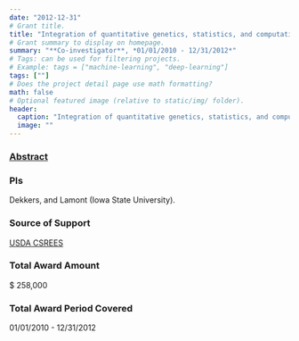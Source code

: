 ```yaml
---
date: "2012-12-31"
# Grant title.
title: "Integration of quantitative genetics, statistics, and computational biology for animal genetic improvement"
# Grant summary to display on homepage.
summary: "**Co-investigator**, *01/01/2010 - 12/31/2012*"
# Tags: can be used for filtering projects.
# Example: tags = ["machine-learning", "deep-learning"]
tags: [""]
# Does the project detail page use math formatting?
math: false
# Optional featured image (relative to static/img/ folder).
header:
  caption: "Integration of quantitative genetics, statistics, and computational biology for animal genetic improvement"
  image: ""
---
```


### [Abstract](https://portal.nifa.usda.gov/web/crisprojectpages/0219208-integration-of-quantitative-genetics-statistics-and-computational-biology-for-animal-genetic-improvement.html)

### PIs
Dekkers, and Lamont (Iowa State University).


### Source of Support
[USDA CSREES](https://www.usda.gov/)

### Total Award Amount
$ 258,000

### Total Award Period Covered
01/01/2010 - 12/31/2012

